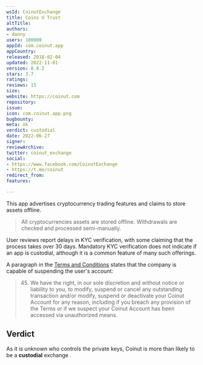 ```yaml
---
wsId: CoinutExchange
title: Coins U Trust
altTitle: 
authors:
- danny
users: 100000
appId: com.coinut.app
appCountry: 
released: 2018-02-04
updated: 2022-11-01
version: 0.8.2
stars: 3.7
ratings: 
reviews: 15
size: 
website: https://coinut.com
repository: 
issue: 
icon: com.coinut.app.png
bugbounty: 
meta: ok
verdict: custodial
date: 2022-06-27
signer: 
reviewArchive: 
twitter: coinut_exchange
social:
- https://www.facebook.com/CoinutExchange
- https://t.me/coinut
redirect_from: 
features: 

---
```


This app advertises cryptocurrency trading features and claims to store assets offline.

> All cryptocurrencies assets are stored offline. Withdrawals are checked and processed semi-manually.

User reviews report delays in KYC verification, with some claiming that the process takes over 30 days. Mandatory KYC verification does not indicate if an app is custodial, although it is a common feature of many such offerings.

A paragraph in the [Terms and Conditions](https://coinut.zendesk.com/hc/en-us/articles/900001619043) states that the company is capable of suspending the user's account:

> 45. We have the right, in our sole discretion and without notice or liability to you, to modify, suspend or cancel any outstanding transaction and/or modify, suspend or deactivate your Coinut Account for any reason, including if you breach any provision of the Terms or if we suspect your Coinut Account has been accessed via unauthorized means.


## Verdict

As it is unknown who controls the private keys, Coinut is more than likely to be a **custodial** exchange .